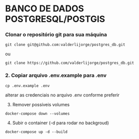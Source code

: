 # BANCO DE DADOS POSTGRESQL/POSTGIS

### Clonar o repositório git para sua máquina

```
git clone git@github.com:valderlijorge/postgres_db.git
```

ou

```
git clone https://github.com/valderlijorge/postgres_db.git
```

### 2. Copiar arquivo .env.example para .env

```
cp .env.example .env
```

alterar as credenciais no arquivo .env conforme preferir

3. Remover possíveis volumes

```
docker-compose down --volumes
```

4. Subir o container (-d para rodar no backgroud)

```
docker-compose up -d --build
```
